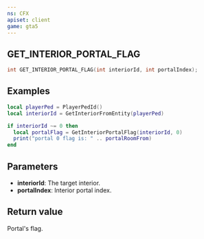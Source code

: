 ```yaml
---
ns: CFX
apiset: client
game: gta5
---
```

## GET_INTERIOR_PORTAL_FLAG

```c
int GET_INTERIOR_PORTAL_FLAG(int interiorId, int portalIndex);
```

## Examples

```lua
local playerPed = PlayerPedId()
local interiorId = GetInteriorFromEntity(playerPed)

if interiorId ~= 0 then
  local portalFlag = GetInteriorPortalFlag(interiorId, 0)
  print("portal 0 flag is: " .. portalRoomFrom)
end
```

## Parameters
* **interiorId**: The target interior.
* **portalIndex**: Interior portal index.

## Return value
Portal's flag.